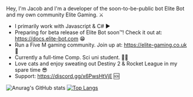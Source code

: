 Hey, I'm Jacob and I'm a developer of the soon-to-be-public bot Elite Bot and my own community Elite Gaming. ⚔️

- I primarily work with Javascript & C# ▶️
- Preparing for beta release of Elite Bot soon™️! Check it out at: https://docs.elite-bot.com 😁
- Run a Five M gaming community. Join up at: https://elite-gaming.co.uk 🏓
- Currently a full-time Comp. Sci uni student. 🧑‍💻
- Love cats and enjoy sweating out Destiny 2 & Rocket League in my spare time 😎
- Support: https://discord.gg/x6PwsHtVjE 🆘

![Anurag's GitHub stats](https://github-readme-stats.vercel.app/api?username=ThatGuyJacobee&show_icons=true&theme=radical&count_private=true)
[![Top Langs](https://github-readme-stats.vercel.app/api/top-langs/?username=ThatGuyJacobee&langs_count=5&theme=radical)](https://github.com/anuraghazra/github-readme-stats)

